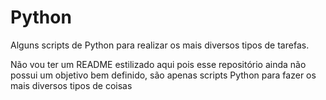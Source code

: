 # Python
Alguns scripts de Python para realizar os mais diversos tipos de tarefas.

Não vou ter um README estilizado aqui pois esse repositório ainda não possui um objetivo bem definido, são apenas scripts Python para fazer os mais diversos tipos de coisas
